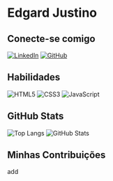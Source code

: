 # Edgard Justino

## Conecte-se comigo

[![LinkedIn](https://img.shields.io/badge/LinkedIn-000?style=for-the-badge&logo=linkedin&logoColor=0E76A8)](https://www.linkedin.com/in/edgardjustino/) [![GitHub](https://img.shields.io/badge/GitHbt-000?style=for-the-badge&logo=github&logoColor=white)](+https://github.com/edgardjustino)

## Habilidades

![HTML5](https://img.shields.io/badge/HTML5-000?style=for-the-badge&logo=html5) ![CSS3](https://img.shields.io/badge/CSS3-000?style=for-the-badge&logo=css3&logoColor=264CE4)
![JavaScript](https://img.shields.io/badge/JavaScript-000?style=for-the-badge&logo=javascript)

## GitHub Stats

![Top Langs](https://github-readme-stats-git-masterrstaa-rickstaa.vercel.app/api/top-langs/?username=edgardjustino&layout=compact&bg_color=000&border_color=30A3DC&title_color=E94D5F&text_color=FFF) ![GitHub Stats](https://github-readme-stats.vercel.app/api?username=edgardjustino&theme=transparent&bg_color=000&border_color=30A3DC&show_icons=true&icon_color=30A3DC&title_color=E94D5F&text_color=FFF)

## Minhas Contribuições

add
